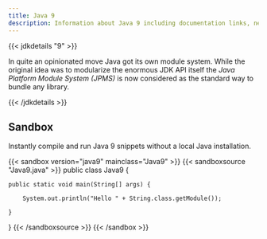 ```yaml
---
title: Java 9
description: Information about Java 9 including documentation links, new APIs, added features and download options.
---
```


{{< jdkdetails "9" >}}

In quite an opinionated move Java got its own module system. While the original idea
was to modularize the enormous JDK API itself the *Java Platform Module System
(JPMS)* is now considered as the standard way to bundle any library.

{{< /jdkdetails >}}


## Sandbox

Instantly compile and run Java 9 snippets without a local Java installation.

{{< sandbox version="java9" mainclass="Java9" >}}
{{< sandboxsource "Java9.java" >}}
public class Java9 {

    public static void main(String[] args) {

        System.out.println("Hello " + String.class.getModule());

    }

}
{{< /sandboxsource >}}
{{< /sandbox >}}

